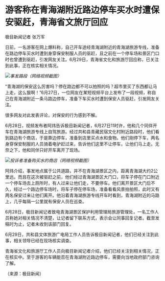 

# 游客称在青海湖附近路边停车买水时遭保安驱赶，青海省文旅厅回应

极目新闻记者 张万军

日前，一名游客在网上爆料称，自己开车途经青海湖附近的青海湖旅游专线，准备在路边停车买水时遭到身穿保安制服人员的驱赶，且之前在一个停车场和景区门口时也曾遭到驱赶，引发网友关注。6月29日，青海省文化和旅游厅回应称，已关注到此事，正在核实相关情况。

![](https://inews.gtimg.com/om_bt/On21vgkCM7pF9GYxLs4UBI0WohMd-g5-tnNGUq8dhFUuUAA/1000)_事发路段（网络视频截图）_

“青海湖的保安这么厉害吗？停在路边都不可以拍照的吗？超市里买了东西都让马上走，这么狠啊！”6月27日，一位网友在某短视频平台上发布了一段视频，称自己在青海湖附近一条马路边停车，准备下车买水时遭到保安人员驱赶，引发网友关注。

很多网友对此发表评论，对保安的行为感到不解。

6月28日，视频发布者阿炜告诉极目新闻记者，6月27日11时许，他和几个同伴开车在青海湖旅游专线上自驾旅游。经过共和县青藏民宿文化村附近路段时，他们看到路边有个商店，于是靠边停车，准备到店里买点水和食物。他们刚停下车，两名身穿保安制服的人员骑着电驴赶过来，告诉他们这里不让停车，让他们马上走。无奈之下，他和同伴只好开车离开了现场。

![](https://inews.gtimg.com/om_bt/OTpKMyEmfmR_E2K3eAm7yNoZEoRzOz22_li7Bs6bH8uJYAA/1000)_投诉者准备购买水的商店（网络视频截图）_

阿炜介绍，事发地点属于公共道路，并不在青海湖景区之内，距离青海湖大约2公里远。而且在这次被驱赶之前，他们经过青海湖景区大门口，将车子停在门口附近一个停车场去上厕所时，有人过来让他们走，不要停车。他们离开景区大门后不久，经过一个路边停车场时，将车子停在停车场，准备看看风景拍拍照，此时又有两名保安过来让他们离开。他沿着青海湖旅游专线开车时看到，青海湖附近的马路上，几乎每隔一公里就有保安人员在巡查。

6月28日，极目新闻记者致电青海湖景区保护利用管理局旅游管理处，一名工作人员称她对相关情况不清楚，让记者留下联系方式，表示会让同事回复记者。截至发稿时为止，记者未收到该部门回复。

6月29日，共和县文体旅游广电局工作人员告诉极目新闻记者，他们已经关注到此事，相关领导已经在现场核实调查。

青海省文化和旅游厅工作人员向极目新闻记者介绍，他们已经关注到相关情况，正在核实中。至于游客的车辆能否在青海湖附近路边停车，需要向当地政府部门咨询了解。

（来源：极目新闻）

